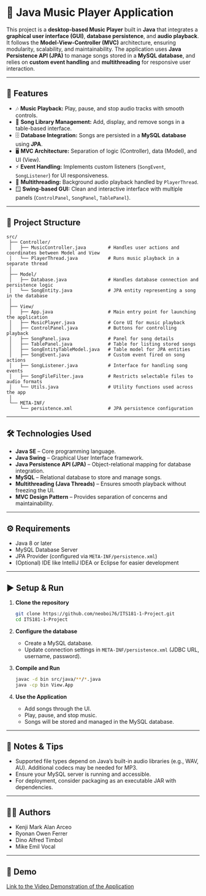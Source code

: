 # 🎵 Java Music Player Application

This project is a **desktop-based Music Player** built in **Java** that integrates a **graphical user interface (GUI)**, **database persistence**, and **audio playback**. It follows the **Model-View-Controller (MVC)** architecture, ensuring modularity, scalability, and maintainability. The application uses **Java Persistence API (JPA)** to manage songs stored in a **MySQL database**, and relies on **custom event handling** and **multithreading** for responsive user interaction.

---

## 🚀 Features

* 🎶 **Music Playback:** Play, pause, and stop audio tracks with smooth controls.
* 📂 **Song Library Management:** Add, display, and remove songs in a table-based interface.
* 🗄 **Database Integration:** Songs are persisted in a **MySQL database** using **JPA**.
* 🖥 **MVC Architecture:** Separation of logic (Controller), data (Model), and UI (View).
* ⚡ **Event Handling:** Implements custom listeners (`SongEvent`, `SongListener`) for UI responsiveness.
* 🧵 **Multithreading:** Background audio playback handled by `PlayerThread`.
* 🪟 **Swing-based GUI:** Clean and interactive interface with multiple panels (`ControlPanel`, `SongPanel`, `TablePanel`).

---

## 📂 Project Structure

```text
src/
 ├── Controller/
 │   ├── MusicController.java        # Handles user actions and coordinates between Model and View
 │   └── PlayerThread.java           # Runs music playback in a separate thread
 │
 ├── Model/
 │   ├── Database.java               # Handles database connection and persistence logic
 │   └── SongEntity.java             # JPA entity representing a song in the database
 │
 ├── View/
 │   ├── App.java                    # Main entry point for launching the application
 │   ├── MusicPlayer.java            # Core UI for music playback
 │   ├── ControlPanel.java           # Buttons for controlling playback
 │   ├── SongPanel.java              # Panel for song details
 │   ├── TablePanel.java             # Table for listing stored songs
 │   ├── SongEntityTableModel.java   # Table model for JPA entities
 │   ├── SongEvent.java              # Custom event fired on song actions
 │   ├── SongListener.java           # Interface for handling song events
 │   ├── SongFileFilter.java         # Restricts selectable files to audio formats
 │   └── Utils.java                  # Utility functions used across the app
 │
 └── META-INF/
     └── persistence.xml             # JPA persistence configuration
```

---

## 🛠️ Technologies Used

* **Java SE** – Core programming language.
* **Java Swing** – Graphical User Interface framework.
* **Java Persistence API (JPA)** – Object-relational mapping for database integration.
* **MySQL** – Relational database to store and manage songs.
* **Multithreading (Java Threads)** – Ensures smooth playback without freezing the UI.
* **MVC Design Pattern** – Provides separation of concerns and maintainability.

---

## ⚙️ Requirements

* Java 8 or later
* MySQL Database Server
* JPA Provider (configured via `META-INF/persistence.xml`)
* (Optional) IDE like IntelliJ IDEA or Eclipse for easier development

---

## ▶️ Setup & Run

1. **Clone the repository**

   ```bash
   git clone https://github.com/neoboi76/ITS181-1-Project.git
   cd ITS181-1-Project
   ```
2. **Configure the database**

   * Create a MySQL database.
   * Update connection settings in `META-INF/persistence.xml` (JDBC URL, username, password).
3. **Compile and Run**

   ```bash
   javac -d bin src/java/**/*.java
   java -cp bin View.App
   ```
4. **Use the Application**

   * Add songs through the UI.
   * Play, pause, and stop music.
   * Songs will be stored and managed in the MySQL database.

---

## 🧭 Notes & Tips

* Supported file types depend on Java’s built-in audio libraries (e.g., WAV, AU). Additional codecs may be needed for MP3.
* Ensure your MySQL server is running and accessible.
* For deployment, consider packaging as an executable JAR with dependencies.

---

## 👨‍💻 Authors

* Kenji Mark Alan Arceo
* Ryonan Owen Ferrer
* Dino Alfred Timbol
* Mike Emil Vocal

---

## 🎥 Demo

[Link to the Video Demonstration of the Application](https://drive.google.com/file/d/1LudnPLUX-jcsMl2ityxmUof7OnKPjlVp/view?usp=sharing)
